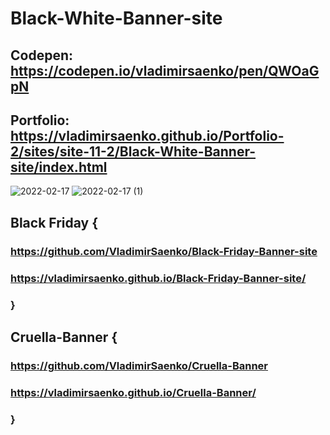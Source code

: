 # Black-White-Banner-site

## Codepen: https://codepen.io/vladimirsaenko/pen/QWOaGpN

## Portfolio: https://vladimirsaenko.github.io/Portfolio-2/sites/site-11-2/Black-White-Banner-site/index.html 

![2022-02-17](https://user-images.githubusercontent.com/56477695/154470414-8a07627f-b6cc-43b3-936a-2e3e6e93ce3d.png)
![2022-02-17 (1)](https://user-images.githubusercontent.com/56477695/154470425-bb95a018-390b-4de8-86bd-80a5715403dc.png)

## Black Friday {

### https://github.com/VladimirSaenko/Black-Friday-Banner-site

### https://vladimirsaenko.github.io/Black-Friday-Banner-site/

### }

## Cruella-Banner {

### https://github.com/VladimirSaenko/Cruella-Banner

### https://vladimirsaenko.github.io/Cruella-Banner/

### }
